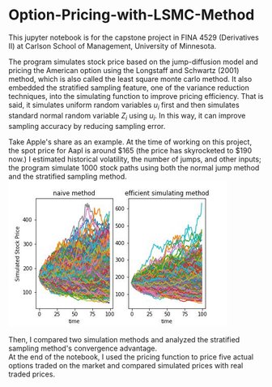 # Option-Pricing-with-LSMC-Method

This jupyter notebook is for the capstone project in FINA 4529 (Derivatives II) at Carlson School of Management, University of Minnesota.  

The program simulates stock price based on the jump-diffusion model and pricing the American option using the Longstaff and Schwartz (2001) method, which is also called the least square monte carlo method. It also embedded the stratified sampling feature, one of the variance reduction techniques, into the simulating function to improve pricing efficiency. That is said, it simulates uniform random variables $u_{i}$ first and then simulates standard normal random variable $Z_{i}$ using $u_{i}$. In this way, it can improve sampling accuracy by reducing sampling error.  


Take Apple's share as an example. At the time of working on this project, the spot price for Aapl is around $165 (the price has skyrocketed to $190 now.) I estimated historical volatility, the number of jumps, and other inputs; the program simulate 1000 stock paths using both the normal jump method and the stratified sampling method.  
![ ](https://github.com/ZedongDaniel/Option-Pricing-with-LSMC-Method/blob/a6cbc36be2f5129ba287b8e379d65530f52be950/images/simulated%20stock%20path.jpg)

Then, I compared two simulation methods and analyzed the stratified sampling method's convergence advantage.  
At the end of the notebook, I used the pricing function to price five actual options traded on the market and compared simulated prices with real traded prices.  




